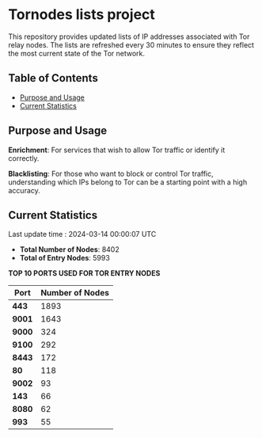 # Tornodes lists project

This repository provides updated lists of IP addresses associated with Tor relay nodes. The lists are refreshed every 30 minutes to ensure they reflect the most current state of the Tor network.

## Table of Contents

- [Purpose and Usage](#purpose-and-usage)
- [Current Statistics](#current-statistics)


## Purpose and Usage

**Enrichment**: For services that wish to allow Tor traffic or identify it correctly.

**Blacklisting**: For those who want to block or control Tor traffic, understanding which IPs belong to Tor can be a starting point with a high accuracy.

## Current Statistics

Last update time : 2024-03-14 00:00:07 UTC

- **Total Number of Nodes**: 8402
- **Total of Entry Nodes**: 5993

**TOP 10 PORTS USED FOR TOR ENTRY NODES**

| **Port** | **Number of Nodes** |
|------|-----------------|
| **443**   | 1893  |
| **9001**   | 1643  |
| **9000**   | 324  |
| **9100**   | 292  |
| **8443**   | 172  |
| **80**   | 118  |
| **9002**   | 93  |
| **143**   | 66  |
| **8080**   | 62  |
| **993**   | 55  |

